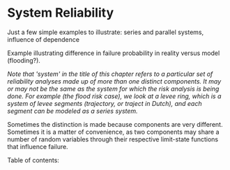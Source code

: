 # System Reliability

Just a few simple examples to illustrate: series and parallel systems, influence of dependence 

Example illustrating difference in failure probability in reality versus model (flooding?).

*Note that 'system' in the title of this chapter refers to a particular set of reliability analyses made up of more than one distinct components. It may or may not be the same as the system for which the risk analysis is being done. For example (the flood risk case), we look at a levee ring, which is a system of levee segments (trajectory, or traject in Dutch), and each segment can be modeled as a series system.*

Sometimes the distinction is made because components are very different. Sometimes it is a matter of convenience, as two components may share a number of random variables through their respective limit-state functions that influence failure.


Table of contents:

```{tableofcontents}
```